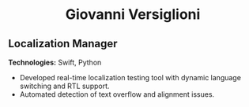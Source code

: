 <!-- INTRODUCTION -->
<h1 align="center">Giovanni Versiglioni</h1>

## Localization Manager  
**Technologies:** Swift, Python  
- Developed real-time localization testing tool with dynamic language switching and RTL support.  
- Automated detection of text overflow and alignment issues.

